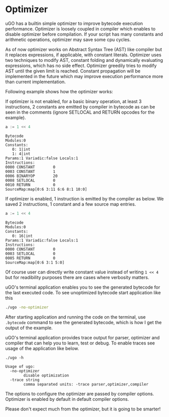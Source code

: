 # Optimizer

uGO has a builtin simple optimizer to improve bytecode execution performance.
Optimizer is loosely coupled in compiler which enables to disable optimizer
before compilation. If your script has many constants and arithmetic operations,
optimizer may save some cpu cycles.

As of now optimizer works on Abstract Syntax Tree (AST) like compiler but it
replaces expressions, if applicable, with constant literals. Optimizer uses two
techniques to modify AST, constant folding and dynamically evaluating
expressions, which has no side effect. Optimizer greedily tries to modify AST
until the given limit is reached. Constant propagation will be implemented in
the future which may improve execution performance more than current
implementation.

Following example shows how the optimizer works:

If optimizer is not enabled, for a basic binary operation, at least 3
instructions, 2 constants are emitted by compiler in bytecode as can be seen in
the comments (ignore SETLOCAL and RETURN opcodes for the example).

``` go
a := 1 << 4
```

```console
Bytecode
Modules:0
Constants:
   0: 1|int
   1: 4|int
Params:1 Variadic:false Locals:1
Instructions:
0000 CONSTANT        0
0003 CONSTANT        1
0006 BINARYOP        20
0008 SETLOCAL        0
0010 RETURN          0
SourceMap:map[0:6 3:11 6:6 8:1 10:0]
```

If optimizer is enabled, 1 instruction is emitted by the compiler as below. We
saved 2 instructions, 1 constant and a few source map entries.

``` go
a := 1 << 4
```

```console
Bytecode
Modules:0
Constants:
   0: 16|int
Params:1 Variadic:false Locals:1
Instructions:
0000 CONSTANT        0
0003 SETLOCAL        0
0005 RETURN          0
SourceMap:map[0:6 3:1 5:0]
```

Of course user can directly write constant value instead of writing `1 << 4` but
for readibility purposes there are cases where verbosity matters.

uGO's terminal application enables you to see the generated bytecode for the
last executed code.
To see unoptimized bytecode start application like this

```sh
./ugo -no-optimizer
```

After starting application and running the code on the terminal, use `.bytecode`
command to see the generated bytecode, which is how I get the output of the
example.

uGO's terminal application provides trace output for parser, optimizer and
compiler that can help you to learn, test or debug. To enable traces see usage
of the application like below.

```console
./ugo -h

Usage of ugo:
  -no-optimizer
        disable optimization
  -trace string
        comma separated units: -trace parser,optimizer,compiler
```

The options to configure the optimizer are passed by compiler options. Optimizer
is enabled by default in default compiler options.

Please don't expect much from the optimizer, but it is going to be smarter!
